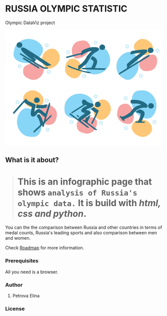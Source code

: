 
# RUSSIA OLYMPIC STATISTIC
Olympic DataViz project

![Olimpic banner](images/olympicsbanner.jpg)


## What is it about?
># This is an infographic page that shows `analysis of Russia's olympic data.` It is build with *html, css and python*.
You can the the comparison between Russia and other countries in terms of medal counts, Russia's leading sports and also comparison between men and women.


Check [Roadmap](https://docs.google.com/document/d/1xPCAHoDTDvL3k1zlWYEUvaUqgUjOU4mxR9ViN8fh_Uk/edit#) for more information.

### Prerequisites
All you need is a browser.

### Author
1. Petrova Elina 

### License 